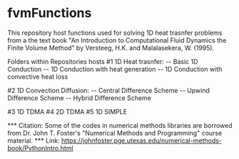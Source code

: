 # fvmFunctions

This repository host functions used for solving 1D heat trasnfer problems from a the text book "An Introduction to Computational Fluid Dynamics 
the Finite Volume Method" by Versteeg, H.K. and Malalasekera, W. (1995).

Folders within Repositories hosts
#1 1D Heat trasnfer: 
-- Basic 1D Conduction
-- 1D Conduction with heat generation
-- 1D Conduction with convective heat loss
      
#2 1D Convection Diffusion:
-- Central Difference Scheme
-- Upwind Difference Scheme
-- Hybrid Difference Scheme

#3 1D TDMA
#4 2D TDMA
#5 1D SIMPLE

*** Citation: Some of the codes in numerical methods libraries are borrowed from Dr. John T. Foster's "Numerical Methods and Programming" course material.
*** Link: https://johnfoster.pge.utexas.edu/numerical-methods-book/PythonIntro.html
